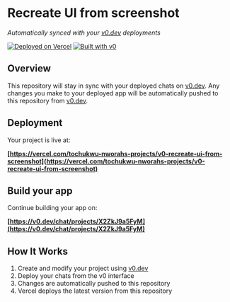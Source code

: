# Recreate UI from screenshot

*Automatically synced with your [v0.dev](https://v0.dev) deployments*

[![Deployed on Vercel](https://img.shields.io/badge/Deployed%20on-Vercel-black?style=for-the-badge&logo=vercel)](https://vercel.com/tochukwu-nworahs-projects/v0-recreate-ui-from-screenshot)
[![Built with v0](https://img.shields.io/badge/Built%20with-v0.dev-black?style=for-the-badge)](https://v0.dev/chat/projects/X2ZkJ9a5FyM)

## Overview

This repository will stay in sync with your deployed chats on [v0.dev](https://v0.dev).
Any changes you make to your deployed app will be automatically pushed to this repository from [v0.dev](https://v0.dev).

## Deployment

Your project is live at:

**[https://vercel.com/tochukwu-nworahs-projects/v0-recreate-ui-from-screenshot](https://vercel.com/tochukwu-nworahs-projects/v0-recreate-ui-from-screenshot)**

## Build your app

Continue building your app on:

**[https://v0.dev/chat/projects/X2ZkJ9a5FyM](https://v0.dev/chat/projects/X2ZkJ9a5FyM)**

## How It Works

1. Create and modify your project using [v0.dev](https://v0.dev)
2. Deploy your chats from the v0 interface
3. Changes are automatically pushed to this repository
4. Vercel deploys the latest version from this repository
